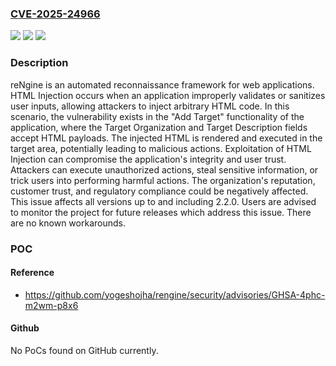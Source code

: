 ### [CVE-2025-24966](https://cve.mitre.org/cgi-bin/cvename.cgi?name=CVE-2025-24966)
![](https://img.shields.io/static/v1?label=Product&message=rengine&color=blue)
![](https://img.shields.io/static/v1?label=Version&message=%3D%20%3C%3D%202.2.0%20&color=brighgreen)
![](https://img.shields.io/static/v1?label=Vulnerability&message=CWE-79%3A%20Improper%20Neutralization%20of%20Input%20During%20Web%20Page%20Generation%20('Cross-site%20Scripting')&color=brighgreen)

### Description

reNgine is an automated reconnaissance framework for web applications. HTML Injection occurs when an application improperly validates or sanitizes user inputs, allowing attackers to inject arbitrary HTML code. In this scenario, the vulnerability exists in the "Add Target" functionality of the application, where the Target Organization and Target Description fields accept HTML payloads. The injected HTML is rendered and executed in the target area, potentially leading to malicious actions. Exploitation of HTML Injection can compromise the application's integrity and user trust. Attackers can execute unauthorized actions, steal sensitive information, or trick users into performing harmful actions. The organization's reputation, customer trust, and regulatory compliance could be negatively affected. This issue affects all versions up to and including 2.2.0. Users are advised to monitor the project for future releases which address this issue. There are no known workarounds.

### POC

#### Reference
- https://github.com/yogeshojha/rengine/security/advisories/GHSA-4phc-m2wm-p8x6

#### Github
No PoCs found on GitHub currently.


